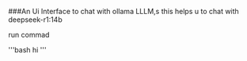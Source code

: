###An Ui Interface to chat with ollama LLLM,s
this helps u to chat with deepseek-r1:14b

run commad 

'''bash
hi
'''
